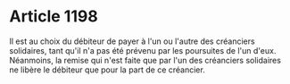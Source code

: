 # Article 1198

Il est au choix du débiteur de payer à l'un ou l'autre des créanciers solidaires, tant qu'il n'a pas été prévenu par les poursuites de l'un d'eux.   Néanmoins, la remise qui n'est faite que par l'un des créanciers solidaires ne libère le débiteur que pour la part de ce créancier.